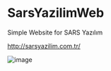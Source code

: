 # SarsYazilimWeb
Simple Website for SARS Yazılım

http://sarsyazilim.com.tr/

![image](https://user-images.githubusercontent.com/36519570/222868342-bd171762-9100-4ce6-9980-2f6389f14b7f.png)


